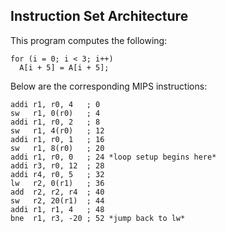 ## Instruction Set Architecture ##
  
This program computes the following:

````
for (i = 0; i < 3; i++)
  A[i + 5] = A[i + 5];
````

Below are the corresponding MIPS instructions:

````
addi r1, r0, 4   ; 0
sw   r1, 0(r0)   ; 4
addi r1, r0, 2   ; 8
sw   r1, 4(r0)   ; 12
addi r1, r0, 1   ; 16
sw   r1, 8(r0)   ; 20 
addi r1, r0, 0   ; 24 *loop setup begins here*
addi r3, r0, 12  ; 28
addi r4, r0, 5   ; 32
lw   r2, 0(r1)   ; 36
add  r2, r2, r4  ; 40
sw   r2, 20(r1)  ; 44
addi r1, r1, 4   ; 48
bne  r1, r3, -20 ; 52 *jump back to lw*
````


